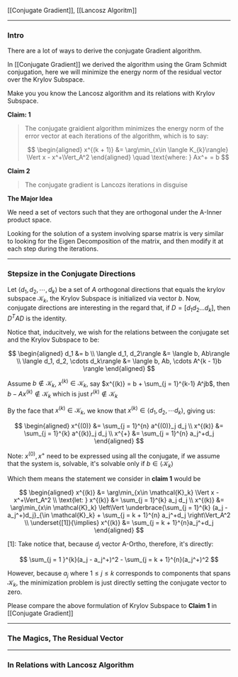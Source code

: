 [[Conjugate Gradient]], [[Lancosz Algoritm]]

---
### **Intro**

There are a lot of ways to derive the conjugate Gradient algorithm. 

In [[Conjugate Gradient]] we derived the algorithm using the Gram Schmidt conjugation, here we will minimize the energy norm of the residual vector over the Krylov Subspace. 

Make you you know the Lancosz algorithm and its relations with Krylov Subspace. 

**Claim: 1** 

> The conjugate graidient algorithm minimizes the energy norm of the error vector at each iterations of the algorithm, which is to say: 
> 
> $$
> \begin{aligned}
>     x^{(k + 1)} &= \arg\min_{x\in \langle K_{k}\rangle} 
>         \Vert x - x^+\Vert_A^2
> \end{aligned} \quad  \text{where: } Ax^+ = b
> $$


**Claim 2**

> The conjugate gradient is Lancozs iterations in disguise

**The Major Idea**

We need a set of vectors such that they are orthogonal under the A-Inner product space. 

Looking for the solution of a system involving sparse matrix is very similar to looking for the Eigen Decomposition of the matrix, and then modify it at each step during the iterations. 


---
### **Stepsize in the Conjugate Directions**

Let $\langle d_1, d_2, \cdots, d_k\rangle$ be a set of $A$ orthogonal directions that equals the krylov subspace $\mathcal{K}_k$, the Krylov Subspace is initialized via vector $b$. Now, conjugate directions are interesting in the regard that, if $D = [d_1 d_2...d_k]$, then $D^TAD$ is the identity. 

Notice that, inducitvely, we wish for the relations between the conjugate set and the Krylov Subspace to be: 

$$
\begin{aligned}
    d_1 &= b
    \\
    \langle d_1, d_2\rangle &= \langle b, Ab\rangle
    \\
    \langle d_1, d_2, \cdots d_k\rangle &= \langle b, Ab, \cdots A^{k - 1}b \rangle
\end{aligned}
$$

Assume $b\notin \mathcal{K}_k$, $x^{(k)} \in \mathcal{K}_k$, say $x^{(k)} = b + \sum_{j = 1}^{k-1} A^jb$, then $b - Ax^{(k)} \notin \mathcal{K}_k$ which is just $r^{(k)}\notin \mathcal{K}_k$

By the face that $x^{(k)} \in \mathcal{K}_k$, we know that $x^{(k)}\in \langle d_1, d_2, \cdots d_k\rangle$, giving us: 

$$
\begin{aligned}
    x^{(0)} &= \sum_{j = 1}^{n} a^{(0)}_j d_j
    \\
    x^{(k)} &= \sum_{j = 1}^{k} a^{(k)}_j d_j
    \\
    x^{+} &= \sum_{j = 1}^{n} a_j^+d_j
\end{aligned}
$$

Note: $x^{(0)}, x^+$ need to be expressed using all the conjugate, if we assume that the system is, solvable, it's solvable only if $b\in \langle\mathcal{K}_k\rangle$

Which them means the statement we consider in **claim 1** would be 

$$
\begin{aligned}
    x^{(k)} &= \arg\min_{x\in \mathcal{K}_k} \Vert x - x^+\Vert_A^2
    \\
    \text{let: } x^{(k)} &= \sum_{j = 1}^{k} a_j d_j 
    \\
    x^{(k)} &= \arg\min_{x\in \mathcal{K}_k} 
    \left\Vert
        \underbrace{\sum_{j = 1}^{k} (a_j - a_j^+)d_j}_{\in \mathcal{K}_k}
        + 
        \sum_{j = k + 1}^{n} a_j^+d_j
    \right\Vert_A^2
    \\
    \underset{[1]}{\implies} x^{(k)} &= \sum_{j = k + 1}^{n}a_j^+d_j
\end{aligned}
$$

\[1\]: Take notice that, because $d_j$ vector A-Ortho, therefore, it's directly: 

$$
    \sum_{j = 1 }^{k}(a_j - a_j^+)^2 - \sum_{j = k + 1}^{n}(a_j^+)^2
$$

However, because $a_j$ where $1 \le j \le k$ corresponds to components that spans $\mathcal{K}_k$, the minimization problem is just directly setting the conjugate vector to zero. 

Please compare the above formulation of Krylov Subspace to **Claim 1** in [[Conjugate Gradient]]


---
### **The Magics, The Residual Vector**





 

---
### **In Relations with Lancosz Algorithm**